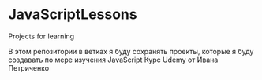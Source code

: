 # JavaScriptLessons
Projects for learning

В этом репозитории в ветках я буду сохранять проекты, которые я буду создавать по мере изучения JavaScript
Курс Udemy от Ивана Петриченко
